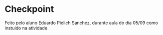 # Checkpoint
Feito pelo aluno Eduardo Pielich Sanchez, durante aula do dia 05/09 como instuido na atividade
